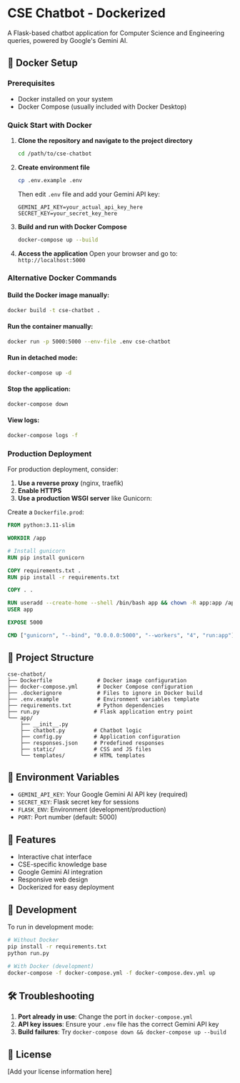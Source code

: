 # CSE Chatbot - Dockerized

A Flask-based chatbot application for Computer Science and Engineering queries, powered by Google's Gemini AI.

## 🐳 Docker Setup

### Prerequisites
- Docker installed on your system
- Docker Compose (usually included with Docker Desktop)

### Quick Start with Docker

1. **Clone the repository and navigate to the project directory**
   ```bash
   cd /path/to/cse-chatbot
   ```

2. **Create environment file**
   ```bash
   cp .env.example .env
   ```
   Then edit `.env` file and add your Gemini API key:
   ```
   GEMINI_API_KEY=your_actual_api_key_here
   SECRET_KEY=your_secret_key_here
   ```

3. **Build and run with Docker Compose**
   ```bash
   docker-compose up --build
   ```

4. **Access the application**
   Open your browser and go to: `http://localhost:5000`

### Alternative Docker Commands

#### Build the Docker image manually:
```bash
docker build -t cse-chatbot .
```

#### Run the container manually:
```bash
docker run -p 5000:5000 --env-file .env cse-chatbot
```

#### Run in detached mode:
```bash
docker-compose up -d
```

#### Stop the application:
```bash
docker-compose down
```

#### View logs:
```bash
docker-compose logs -f
```

### Production Deployment

For production deployment, consider:

1. **Use a reverse proxy** (nginx, traefik)
2. **Enable HTTPS**
3. **Use a production WSGI server** like Gunicorn:

Create a `Dockerfile.prod`:
```dockerfile
FROM python:3.11-slim

WORKDIR /app

# Install gunicorn
RUN pip install gunicorn

COPY requirements.txt .
RUN pip install -r requirements.txt

COPY . .

RUN useradd --create-home --shell /bin/bash app && chown -R app:app /app
USER app

EXPOSE 5000

CMD ["gunicorn", "--bind", "0.0.0.0:5000", "--workers", "4", "run:app"]
```

## 📁 Project Structure

```
cse-chatbot/
├── Dockerfile              # Docker image configuration
├── docker-compose.yml      # Docker Compose configuration
├── .dockerignore           # Files to ignore in Docker build
├── .env.example            # Environment variables template
├── requirements.txt        # Python dependencies
├── run.py                 # Flask application entry point
└── app/
    ├── __init__.py
    ├── chatbot.py         # Chatbot logic
    ├── config.py          # Application configuration
    ├── responses.json     # Predefined responses
    ├── static/            # CSS and JS files
    └── templates/         # HTML templates
```

## 🔧 Environment Variables

- `GEMINI_API_KEY`: Your Google Gemini AI API key (required)
- `SECRET_KEY`: Flask secret key for sessions
- `FLASK_ENV`: Environment (development/production)
- `PORT`: Port number (default: 5000)

## 🚀 Features

- Interactive chat interface
- CSE-specific knowledge base
- Google Gemini AI integration
- Responsive web design
- Dockerized for easy deployment

## 📝 Development

To run in development mode:

```bash
# Without Docker
pip install -r requirements.txt
python run.py

# With Docker (development)
docker-compose -f docker-compose.yml -f docker-compose.dev.yml up
```

## 🛠️ Troubleshooting

1. **Port already in use**: Change the port in `docker-compose.yml`
2. **API key issues**: Ensure your `.env` file has the correct Gemini API key
3. **Build failures**: Try `docker-compose down && docker-compose up --build`

## 📄 License

[Add your license information here]
